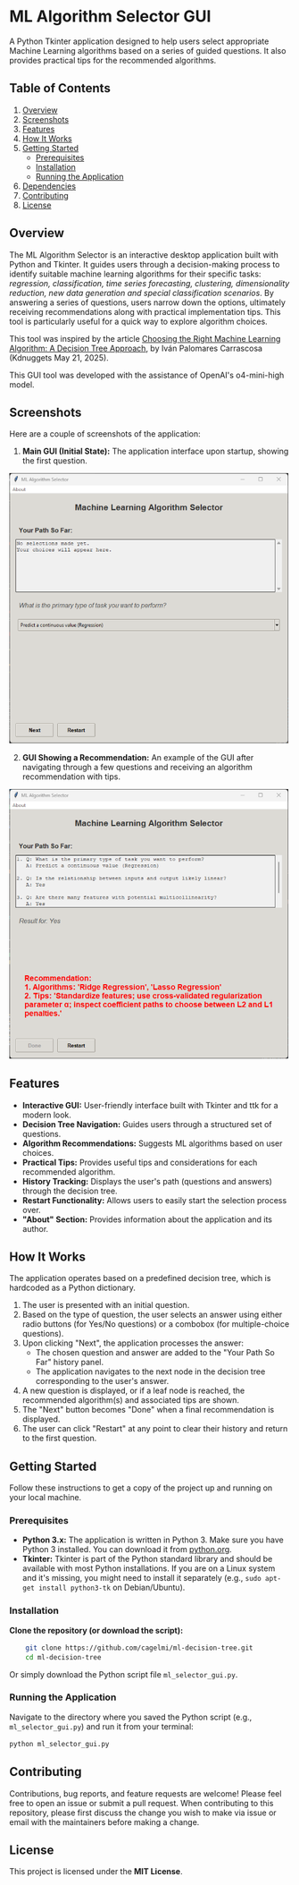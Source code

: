 # ML Algorithm Selector GUI

A Python Tkinter application designed to help users select appropriate Machine Learning algorithms based on a series of guided questions. It also provides practical tips for the recommended algorithms.

## Table of Contents

1.  [Overview](#overview)
2.  [Screenshots](#screenshots)
3.  [Features](#features)
4.  [How It Works](#how-it-works)
5.  [Getting Started](#getting-started)
    *   [Prerequisites](#prerequisites)
    *   [Installation](#installation)
    *   [Running the Application](#running-the-application)
6.  [Dependencies](#dependencies)
7. [Contributing](#contributing)
8. [License](#license)

## Overview

The ML Algorithm Selector is an interactive desktop application built with Python and Tkinter. It guides users through a decision-making process to identify suitable machine learning algorithms for their specific tasks: *regression, classification, time series forecasting, clustering, dimensionality reduction, new data generation and special classification scenarios*. By answering a series of questions, users narrow down the options, ultimately receiving recommendations along with practical implementation tips. This tool is particularly useful for a quick way to explore algorithm choices.

This tool was inspired by the article [Choosing the Right Machine Learning Algorithm: A Decision Tree Approach](https://www.kdnuggets.com/choosing-the-right-machine-learning-algorithm-a-decision-tree-approach), by Iván Palomares Carrascosa (Kdnuggets May 21, 2025).

This GUI tool was developed with the assistance of OpenAI's o4-mini-high model.


## Screenshots

Here are a couple of screenshots of the application:

1.  **Main GUI (Initial State):** The application interface upon startup, showing the first question.

<img src="./images/GUI0.png" alt="GUI Initial State" width="500" />

2.  **GUI Showing a Recommendation:** An example of the GUI after navigating through a few questions and receiving an algorithm recommendation with tips.

<img src="./images/GUI.png" alt="GUI with Recommendation" width="500" />

## Features

*   **Interactive GUI:** User-friendly interface built with Tkinter and ttk for a modern look.
*   **Decision Tree Navigation:** Guides users through a structured set of questions.
*   **Algorithm Recommendations:** Suggests ML algorithms based on user choices.
*   **Practical Tips:** Provides useful tips and considerations for each recommended algorithm.
*   **History Tracking:** Displays the user's path (questions and answers) through the decision tree.
*   **Restart Functionality:** Allows users to easily start the selection process over.
*   **"About" Section:** Provides information about the application and its author.

## How It Works

The application operates based on a predefined decision tree, which is hardcoded as a Python dictionary.
1.  The user is presented with an initial question.
2.  Based on the type of question, the user selects an answer using either radio buttons (for Yes/No questions) or a combobox (for multiple-choice questions).
3.  Upon clicking "Next", the application processes the answer:
    *   The chosen question and answer are added to the "Your Path So Far" history panel.
    *   The application navigates to the next node in the decision tree corresponding to the user's answer.
4.  A new question is displayed, or if a leaf node is reached, the recommended algorithm(s) and associated tips are shown.
5.  The "Next" button becomes "Done" when a final recommendation is displayed.
6.  The user can click "Restart" at any point to clear their history and return to the first question.

## Getting Started

Follow these instructions to get a copy of the project up and running on your local machine.

### Prerequisites

*   **Python 3.x:** The application is written in Python 3. Make sure you have Python 3 installed. You can download it from [python.org](https://www.python.org/downloads/).
*   **Tkinter:** Tkinter is part of the Python standard library and should be available with most Python installations. If you are on a Linux system and it's missing, you might need to install it separately (e.g., `sudo apt-get install python3-tk` on Debian/Ubuntu).

### Installation

**Clone the repository (or download the script):**
```bash
    git clone https://github.com/cagelmi/ml-decision-tree.git
    cd ml-decision-tree
```
Or simply download the Python script file `ml_selector_gui.py`.

### Running the Application

Navigate to the directory where you saved the Python script (e.g., `ml_selector_gui.py`) and run it from your terminal:

```bash
python ml_selector_gui.py
```

## Contributing

Contributions, bug reports, and feature requests are welcome! Please feel free to open an issue or submit a pull request.
When contributing to this repository, please first discuss the change you wish to make via issue or email with the maintainers before making a change.

## License

This project is licensed under the **MIT License**.
